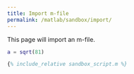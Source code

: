 ```yaml
---
title: Import m-file
permalink: /matlab/sandbox/import/
---
```


This page will import an m-file.

```matlab
a = sqrt(81)
```

```matlab
{% include_relative sandbox_script.m %}
```